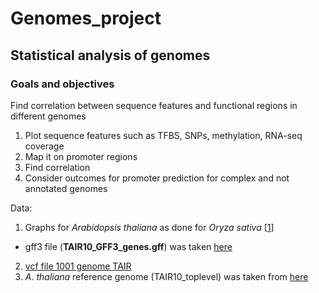 # Genomes_project
## Statistical analysis of genomes
### Goals and objectives
Find correlation between sequence features and functional regions in different genomes

1. Plot sequence features such as TFBS, SNPs, methylation, RNA-seq coverage
2. Map it on promoter regions
3. Find correlation
4. Consider outcomes for promoter prediction for complex and not annotated genomes


Data:
1. Graphs for *Arabidopsis thaliana* as done for *Oryza sativa* [[1](https://www.ncbi.nlm.nih.gov/pubmed/27774999)]
* gff3 file (**TAIR10_GFF3_genes.gff**) was taken [here](https://www.arabidopsis.org/download/index-auto.jsp?dir=%2Fdownload_files%2FGenes%2FTAIR10_genome_release%2FTAIR10_gff3)
2. [vcf file 1001 genome TAIR]()
3. *A. thaliana* reference genome (TAIR10_toplevel) was taken from [here](ftp://ftp.ensemblgenomes.org/pub/plants/release-39/fasta/arabidopsis_thaliana/dna/)
